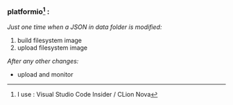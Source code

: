 ### platformio[^1] :
_Just one time when a JSON in data folder is modified:_
  1. build filesystem image
  2. upload filesystem image
     
_After any other changes:_  
  - upload and monitor

[^1]: I use : Visual Studio Code Insider / CLion Nova
